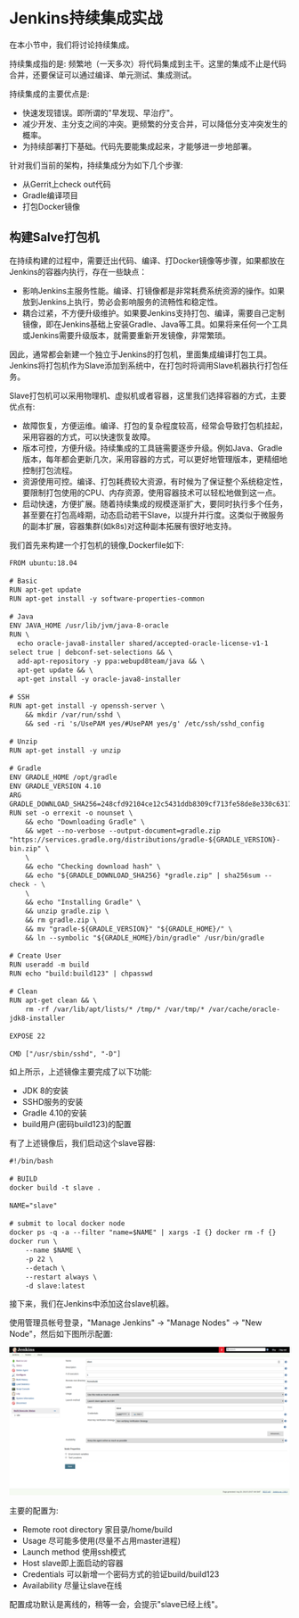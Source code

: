 # Jenkins持续集成实战

在本小节中，我们将讨论持续集成。

持续集成指的是: 频繁地（一天多次）将代码集成到主干。这里的集成不止是代码合并，还要保证可以通过编译、单元测试、集成测试。

持续集成的主要优点是:
* 快速发现错误。即所谓的"早发现、早治疗"。
* 减少开发、主分支之间的冲突。更频繁的分支合并，可以降低分支冲突发生的概率。
* 为持续部署打下基础。代码先要能集成起来，才能够进一步地部署。

针对我们当前的架构，持续集成分为如下几个步骤:
* 从Gerrit上check out代码
* Gradle编译项目
* 打包Docker镜像

## 构建Salve打包机

在持续构建的过程中，需要迁出代码、编译、打Docker镜像等步骤，如果都放在Jenkins的容器内执行，存在一些缺点：
* 影响Jenkins主服务性能。编译、打镜像都是非常耗费系统资源的操作。如果放到Jenkins上执行，势必会影响服务的流畅性和稳定性。
* 耦合过紧，不方便升级维护。如果要Jenkins支持打包、编译，需要自己定制镜像，即在Jenkins基础上安装Gradle、Java等工具。如果将来任何一个工具或Jenkins需要升级版本，就需要重新开发镜像，非常繁琐。

因此，通常都会新建一个独立于Jenkins的打包机，里面集成编译打包工具。Jenkins将打包机作为Slave添加到系统中，在打包时将调用Slave机器执行打包任务。

Slave打包机可以采用物理机、虚拟机或者容器，这里我们选择容器的方式，主要优点有:
* 故障恢复，方便运维。编译、打包的复杂程度较高，经常会导致打包机挂起，采用容器的方式，可以快速恢复故障。
* 版本可控，方便升级。持续集成的工具链需要逐步升级。例如Java、Gradle版本，每年都会更新几次，采用容器的方式，可以更好地管理版本，更精细地控制打包流程。
* 资源使用可控。编译、打包耗费较大资源，有时候为了保证整个系统稳定性，要限制打包使用的CPU、内存资源，使用容器技术可以轻松地做到这一点。
* 启动快速，方便扩展。随着持续集成的规模逐渐扩大，要同时执行多个任务，甚至要在打包高峰期，动态启动若干Slave，以提升并行度。这类似于微服务的副本扩展，容器集群(如k8s)对这种副本拓展有很好地支持。

我们首先来构建一个打包机的镜像,Dockerfile如下:
```shell
FROM ubuntu:18.04

# Basic
RUN apt-get update
RUN apt-get install -y software-properties-common 

# Java
ENV JAVA_HOME /usr/lib/jvm/java-8-oracle
RUN \
  echo oracle-java8-installer shared/accepted-oracle-license-v1-1 select true | debconf-set-selections && \
  add-apt-repository -y ppa:webupd8team/java && \
  apt-get update && \
  apt-get install -y oracle-java8-installer

# SSH
RUN apt-get install -y openssh-server \
    && mkdir /var/run/sshd \
    && sed -ri 's/UsePAM yes/#UsePAM yes/g' /etc/ssh/sshd_config

# Unzip
RUN apt-get install -y unzip

# Gradle
ENV GRADLE_HOME /opt/gradle
ENV GRADLE_VERSION 4.10
ARG GRADLE_DOWNLOAD_SHA256=248cfd92104ce12c5431ddb8309cf713fe58de8e330c63176543320022f59f18
RUN set -o errexit -o nounset \
	&& echo "Downloading Gradle" \
	&& wget --no-verbose --output-document=gradle.zip "https://services.gradle.org/distributions/gradle-${GRADLE_VERSION}-bin.zip" \
	\
	&& echo "Checking download hash" \
	&& echo "${GRADLE_DOWNLOAD_SHA256} *gradle.zip" | sha256sum --check - \
	\
	&& echo "Installing Gradle" \
	&& unzip gradle.zip \
	&& rm gradle.zip \
	&& mv "gradle-${GRADLE_VERSION}" "${GRADLE_HOME}/" \
	&& ln --symbolic "${GRADLE_HOME}/bin/gradle" /usr/bin/gradle

# Create User
RUN useradd -m build 
RUN echo "build:build123" | chpasswd

# Clean
RUN apt-get clean && \
    rm -rf /var/lib/apt/lists/* /tmp/* /var/tmp/* /var/cache/oracle-jdk8-installer

EXPOSE 22

CMD ["/usr/sbin/sshd", "-D"]

```

如上所示，上述镜像主要完成了以下功能:
* JDK 8的安装
* SSHD服务的安装
* Gradle 4.10的安装
* build用户(密码build123)的配置

有了上述镜像后，我们启动这个slave容器:
```shell
#!/bin/bash

# BUILD
docker build -t slave .

NAME="slave"

# submit to local docker node 
docker ps -q -a --filter "name=$NAME" | xargs -I {} docker rm -f {}
docker run \
    --name $NAME \
    -p 22 \
    --detach \
    --restart always \
    -d slave:latest 

```

接下来，我们在Jenkins中添加这台slave机器。

使用管理员帐号登录，"Manage Jenkins" -> "Manage Nodes" -> "New Node"，然后如下图所示配置:

![Jenkins配置Slave机器](./jenkins-slave.png)

主要的配置为:
* Remote root directory 家目录/home/build
* Usage 尽可能多使用(尽量不占用master进程)
* Launch method 使用ssh模式
 * Host slave即上面启动的容器
 * Credentials 可以新增一个密码方式的验证build/build123
* Availability 尽量让slave在线

配置成功默认是离线的，稍等一会，会提示"slave已经上线"。
